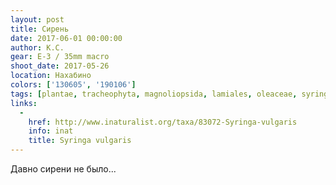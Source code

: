```yaml
---
layout: post
title: Сирень
date: 2017-06-01 00:00:00
author: К.С.
gear: E-3 / 35mm macro
shoot_date: 2017-05-26
location: Нахабино
colors: ['130605', '190106']
tags: [plantae, tracheophyta, magnoliopsida, lamiales, oleaceae, syringa, syringa vulgaris]
links:
  -
    href: http://www.inaturalist.org/taxa/83072-Syringa-vulgaris
    info: inat
    title: Syringa vulgaris
---
```

Давно сирени не было...
